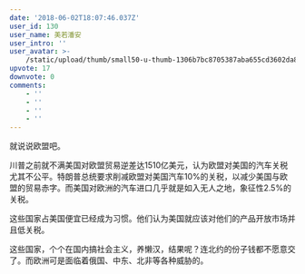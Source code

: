 ```yaml
---
date: '2018-06-02T18:07:46.037Z'
user_id: 130
user_name: 美若潘安
user_intro: ''
user_avatar: >-
    /static/upload/thumb/small50-u-thumb-1306b7bc8705387aba655cd3602da88138b9bc6d253.png
upvote: 17
downvote: 0
comments:
    - ''
    - ''
    - ''
    - ''
---
```


就说说欧盟吧。

川普之前就不满美国对欧盟贸易逆差达1510亿美元，认为欧盟对美国的汽车关税尤其不公平。特朗普总统要求削减欧盟对美国汽车10%的关税，以减少美国与欧盟的贸易赤字。而美国对欧洲的汽车进口几乎就是如入无人之地，象征性2.5%的关税。  

这些国家占美国便宜已经成为习惯。他们认为美国就应该对他们的产品开放市场并且低关税。

这些国家，个个在国内搞社会主义，养懒汉，结果呢？连北约的份子钱都不愿意交了。而欧洲可是面临着俄国、中东、北非等各种威胁的。
